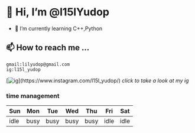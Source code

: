 # 👋 Hi, I’m @l15lYudop
- 🌱 I’m currently learning C++,Python
## 📫 How to reach me ...
    gmail:lilyudop@gmail.com
    ig:l15l_yudop
[![ig](https://upload.wikimedia.org/wikipedia/commons/thumb/e/e7/Instagram_logo_2016.svg/1024px-Instagram_logo_2016.svg.png"ig")](https://www.instagram.com/l15l_yudop/)
 *click to take a look at my ig*
 ### time management
| Sun | Mon | Tue | Wed | Thu | Fri | Sat |
| --- | --- | --- | --- | --- | --- | --- |
| idle | busy | busy | busy | busy | idle | idle |

<!---
l15lYudop/l15lYudop is a ✨ special ✨ repository because its `README.md` (this file) appears on your GitHub profile.
You can click the Preview link to take a look at your changes.
--->

